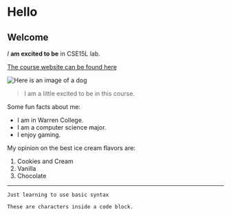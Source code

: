 # Hello
## Welcome

*I* **am excited to be** in CSE15L lab. 

[The course website can be found here](https://sites.google.com/eng.ucsd.edu/cse-15l-spring-2022/home)

![Here is an image of a dog](https://i.pinimg.com/564x/26/e0/61/26e061f714f35992ea60f3aa372eb3cd.jpg)

> I am a little excited to be in this course.

Some fun facts about me:
* I am in Warren College.
* I am a computer science major.
* I enjoy gaming.

My opinion on the best ice cream flavors are:
1. Cookies and Cream
2. Vanilla
3. Chocolate

---
`Just learning to use basic syntax` 

```
These are characters inside a code block.
```
